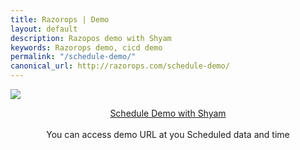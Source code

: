 ```yaml
---
title: Razorops | Demo
layout: default
description: Razopos demo with Shyam
keywords: Razorops demo, cicd demo
permalink: "/schedule-demo/"
canonical_url: http://razorops.com/schedule-demo/
---
```


![](https://razorops.com/images/shyam-mohan.png)

<center>
	<p>
	<a href='https://calendly.com/razorops/demo' target='_blank' class="btn btn-success"> Schedule Demo with Shyam</a><br><br>
		You can access demo URL at you Scheduled data and time  <br>
	</p>
</center>
